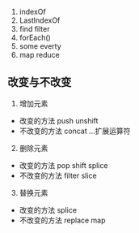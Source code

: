1. indexOf
2. LastIndexOf
3. find filter
4. forEach()
5. some everty
6. map reduce

## 改变与不改变
1. 增加元素
  * 改变的方法 push unshift
  * 不改变的方法 concat ...扩展运算符

2. 删除元素
  * 改变的方法 pop shift splice
  * 不改变的方法 filter slice


3. 替换元素
  * 改变的方法 splice
  * 不改变的方法  replace map
  
